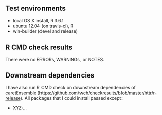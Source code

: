 ## Test environments
* local OS X install, R 3.6.1
* ubuntu 12.04 (on travis-ci), R 
* win-builder (devel and release)

## R CMD check results
There were no ERRORs, WARNINGs, or NOTES. 

## Downstream dependencies
I have also run R CMD check on downstream dependencies of caretEnsemble 
(https://github.com/wch/checkresults/blob/master/httr/r-release). All packages 
that I could install passed except:

* XYZ:...
